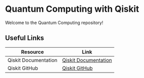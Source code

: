 # Quantum Computing with Qiskit

Welcome to the Quantum Computing repository!


## Useful Links

| Resource             | Link                                      |
|----------------------|-------------------------------------------|
| Qiskit Documentation | [Qiskit Documentation](https://docs.quantum.ibm.com/guides/hello-world) |
| Qiskit GitHub      | [Qiskit GitHub](https://github.com/Qiskit) |

